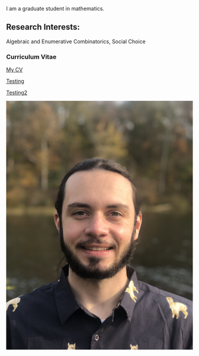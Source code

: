 I am a graduate student in mathematics. 
## Research Interests:
Algebraic and Enumerative Combinatorics, Social Choice

### Curriculum Vitae

[My CV](CV.pdf)

[Testing](google.com)

[Testing2](http://www.danielcondon.com/CV.pdf)

![Image of Daniel](Dan.jpeg)
